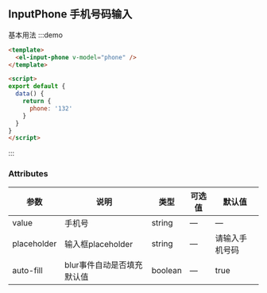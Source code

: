 ## InputPhone 手机号码输入

基本用法
:::demo

```html
<template>
  <el-input-phone v-model="phone" />
</template>

<script>
export default {
  data() {
    return {
      phone: '132'
    }
  }
}
</script>
```

:::

### Attributes

| 参数      |   说明    |  类型     | 可选值       | 默认值   |
|---------- | -------- |---------- |-------------  |-------- |
| value | 手机号 | string   |  —  |  —  |
| placeholder | 输入框placeholder | string   |  —  |  请输入手机号码  |
| auto-fill | blur事件自动是否填充默认值 | boolean   |  —  |  true  |
